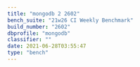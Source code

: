 ```yaml
---
title: "mongodb 2 2602"
bench_suite: "21w26 CI Weekly Benchmark"
build_number: "2602"
dbprofile: "mongodb"
classifier: ""
date: 2021-06-28T03:55:47
type: "bench"
---
```

